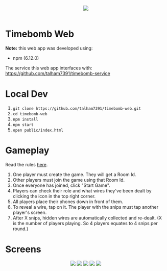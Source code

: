 <br/>
<div align="center">
	<img src="https://i.imgur.com/h7fjISK.png"/>
</div>
<br/>

# Timebomb Web

**Note:** this web app was developed using:
* npm (6.12.0)

The service this web app interfaces with:
https://github.com/talham7391/timebomb-service

# Local Dev

1. `git clone https://github.com/talham7391/timebomb-web.git`
2. `cd timebomb-web`
3. `npm install`
4. `npm start`
5. `open public/index.html`

# Gameplay

Read the rules [here](https://cdn.1j1ju.com/medias/ff/29/72-time-bomb-rulebook.pdf).

1. One player must create the game. They will get a Room Id.
2. Other players must join the game using that Room Id.
3. Once everyone has joined, click "Start Game".
4. Players can check their role and what wires they've been dealt by clicking the icon in the top right corner.
4. All players place their phones down in front of them.
5. To reveal a wire, tap on it. The player with the snips must tap another player's screen.
6. After X snips, hidden wires are automatically collected and re-dealt. (X is the number of players playing. So 4 players equates to 4 snips per round.)

# Screens

<div align="center">
	<img src="https://i.imgur.com/3UfyBVv.png"/>
	<img src="https://i.imgur.com/RWVGa71.png"/>
	<img src="https://i.imgur.com/AO8aYjJ.png"/>
	<img src="https://i.imgur.com/MO2FC6n.png"/>
	<img src="https://i.imgur.com/Br8x0Kx.png"/>
</div>